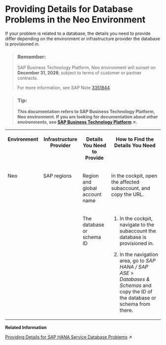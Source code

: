 <!-- loio74749227a1f1470e939ddd3ce9bea1c4 -->

# Providing Details for Database Problems in the Neo Environment

If your problem is related to a database, the details you need to provide differ depending on the environment or infrastructure provider the database is provisioned in.



> ### Remember:  
> SAP Business Technology Platform, Neo environment will sunset on **December 31, 2028**, subject to terms of customer or partner contracts.
> 
> For more information, see SAP Note [3351844](https://me.sap.com/notes/3351844).

> ### Tip:  
> **This documentation refers to SAP Business Technology Platform, Neo environment. If you are looking for documentation about other environments, see [SAP Business Technology Platform](https://help.sap.com/viewer/65de2977205c403bbc107264b8eccf4b/Cloud/en-US/6a2c1ab5a31b4ed9a2ce17a5329e1dd8.html "SAP Business Technology Platform (SAP BTP) is an integrated offering comprised of four technology portfolios: database and data management, application development and integration, analytics, and intelligent technologies. The platform offers users the ability to turn data into business value, compose end-to-end business processes, and build and extend SAP applications quickly.") :arrow_upper_right:.**




<table>
<tr>
<th valign="top">

Environment



</th>
<th valign="top">

Infrastructure Provider



</th>
<th valign="top">

Details You Need to Provide



</th>
<th valign="top">

How to Find the Details You Need



</th>
</tr>
<tr>
<td valign="top" rowspan="2">

Neo 



</td>
<td valign="top" rowspan="2">

SAP regions



</td>
<td valign="top">

Region and global account name



</td>
<td valign="top">

In the cockpit, open the affected subaccount, and copy the URL.



</td>
</tr>
<tr>
<td valign="top">

The database or schema ID



</td>
<td valign="top">

1.  In the cockpit, navigate to the subaccount the database is provisioned in.

2.  In the navigation area, go to *SAP HANA / SAP ASE* \> *Databases & Schemas* and copy the ID of the database or schema from there.




</td>
</tr>
</table>

**Related Information**  


[Providing Details for SAP HANA Service Database Problems](https://help.sap.com/viewer/65de2977205c403bbc107264b8eccf4b/Cloud/en-US/75cde5383e8d42dabd039b7dceef9511.html "If your problem is related to a SAP HANA service database, the details you need to provide differ depending on the environment or infrastructure provider the database is provisioned in.") :arrow_upper_right:

